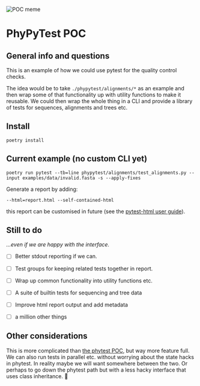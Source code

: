 ![POC meme](https://memegenerator.net/img/instances/67223136.jpg)

# PhyPyTest POC

## General info and questions

This is an example of how we could use pytest for the quality control checks.

The idea would be to take `./phypytest/alignments/*` as an example and then wrap some of that functionality up with utility functions to make it reusable. We could then wrap the whole thing in a CLI and provide a library of tests for sequences, alignments and trees etc.

## Install

```
poetry install
```

## Current example (no custom CLI yet)

```
poetry run pytest --tb=line phypytest/alignments/test_alignments.py --input examples/data/invalid.fasta -s --apply-fixes
```

Generate a report by adding:

```
--html=report.html --self-contained-html
```

this report can be customised in future (see the [pytest-html user guide](https://pytest-html.readthedocs.io/en/latest/user_guide.html)).


## Still to do

_...even if we are happy with the interface._

- [ ] Better stdout reporting if we can.
- [ ] Test groups for keeping related tests together in report.
- [ ] Wrap up common functionality into utility functions etc.
- [ ] A suite of builtin tests for sequencing and tree data
- [ ] Improve html report output and add metadata
- [ ] a million other things


## Other considerations

This is more complicated than [the phytest POC](https://gitlab.unimelb.edu.au/mdap/phytest), but way more feature full. We can also run tests in parallel etc. without worrying about the state hacks in phytest. In reality maybe we will want somewhere between the two. Or perhaps to go down the phytest path but with a less hacky interface that uses class inheritance. 🤷
